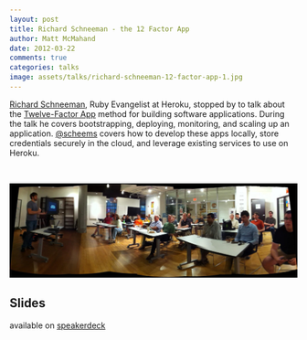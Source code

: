 ```yaml
---
layout: post
title: Richard Schneeman - the 12 Factor App
author: Matt McMahand
date: 2012-03-22
comments: true
categories: talks
image: assets/talks/richard-schneeman-12-factor-app-1.jpg
---
```


[Richard Schneeman](http://schneems.com/), Ruby Evangelist at Heroku, stopped by to talk about the [Twelve-Factor App](http://www.12factor.net/) method for building software applications. During the talk he covers bootstrapping, deploying, monitoring, and scaling up an application. [@scheems](https://twitter.com/schneems) covers how to develop these apps locally, store credentials securely in the cloud, and leverage existing services to use on Heroku.


<br/>

![@scheems closing out the talk](/assets/talks/richard-schneeman-12-factor-app-2.jpg)

## Slides

available on [speakerdeck](http://speakerdeck.com/u/schneems/p/deploying-happiness-fighting-homelessness-hourschool-the-12factor-app)
